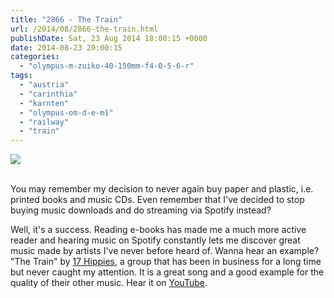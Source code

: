 ```yaml
---
title: "2866 - The Train"
url: /2014/08/2866-the-train.html
publishDate: Sat, 23 Aug 2014 18:00:15 +0000
date: 2014-08-23 20:00:15
categories: 
  - "olympus-m-zuiko-40-150mm-f4-0-5-6-r"
tags: 
  - "austria"
  - "carinthia"
  - "karnten"
  - "olympus-om-d-e-m1"
  - "railway"
  - "train"
---
```

<div class="container">
<div class="center"><a target="_blank" href="https://d25zfm9zpd7gm5.cloudfront.net/1200x1200/2014/20140802_190045_lr.jpg"><img src="https://d25zfm9zpd7gm5.cloudfront.net/0600x0600/2014/20140802_190045_lr.jpg" /></a></div>
</div>
<br />

You may remember my decision to never again buy paper and plastic, i.e. printed books and music CDs. Even remember that I've decided to stop buying music downloads and do streaming via Spotify instead?

Well, it's a success. Reading e-books has made me a much more active reader and hearing music on Spotify constantly lets me discover great music made by artists I've never before heard of. Wanna hear an example? "The Train" by <a href="https://en.wikipedia.org/wiki/17_Hippies" target="_blank">17 Hippies</a>, a group that has been in business for a long time but never caught my attention. It is a great song and a good example for the quality of their other music. Hear it on <a href="https://www.youtube.com/watch?v=yMQegpqfHm4" target="_blank">YouTube</a>.
